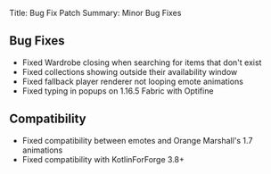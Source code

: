Title: Bug Fix Patch
Summary: Minor Bug Fixes

## Bug Fixes
- Fixed Wardrobe closing when searching for items that don't exist
- Fixed collections showing outside their availability window
- Fixed fallback player renderer not looping emote animations
- Fixed typing in popups on 1.16.5 Fabric with Optifine

## Compatibility
- Fixed compatibility between emotes and Orange Marshall's 1.7 animations
- Fixed compatibility with KotlinForForge 3.8+
